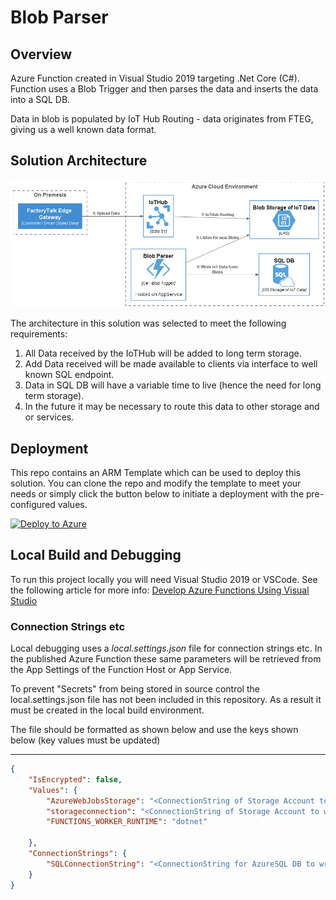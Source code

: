 # Blob Parser

## Overview

Azure Function created in Visual Studio 2019 targeting .Net Core (C#).  Function uses a Blob Trigger and then parses the data and inserts the data into a SQL DB.

Data in blob is populated by IoT Hub Routing - data originates from FTEG, giving us a well known data format.

## Solution Architecture

![High-Level Architecture](./out/diagrams/solution/solution.png)

The architecture in this solution was selected to meet the following requirements:

1. All Data received by the IoTHub will be added to long term storage.
2. Add Data received will be made available to clients via interface to well known SQL endpoint.
3. Data in SQL DB will have a variable time to live (hence the need for long term storage).
4. In the future it may be necessary to route this data to other storage and or services.

## Deployment

This repo contains an ARM Template which can be used to deploy this solution.  You can clone the repo and modify the template to meet your needs or simply click the button below to initiate a deployment with the pre-configured values.

[![Deploy to Azure](https://aka.ms/deploytoazurebutton)](https://portal.azure.com/#create/Microsoft.Template/uri/https%3A%2F%2Fraw.githubusercontent.com%2FSandlerdev%2FBlobParser%2Fmaster%2FARMTemplates%2FazureDeploy.json)

## Local Build and Debugging

To run this project locally you will need Visual Studio 2019 or VSCode.  See the following article for more info:
[Develop Azure Functions Using Visual Studio](https://docs.microsoft.com/en-us/azure/azure-functions/functions-develop-vs)

### Connection Strings etc

Local debugging uses a *local.settings.json* file for connection strings etc.  In the published Azure Function these same parameters will be retrieved from the App Settings of the Function Host or App Service.

To prevent "Secrets" from being stored in source control the local.settings.json file has not been included in this repository.   As a result it must be created in the local build environment.

The file should be formatted as shown below and use the keys shown below (key values must be updated)

---

```local.settings.json
{
    "IsEncrypted": false,
    "Values": {
        "AzureWebJobsStorage": "<ConnectionString of Storage Account to store AZ Function MetaData>",
        "storageconnection": "<ConnectionString of Storage Account to watch for IoT Data>",
        "FUNCTIONS_WORKER_RUNTIME": "dotnet"

    },
    "ConnectionStrings": {
        "SQLConnectionString": "<ConnectionString for AzureSQL DB to write the data to.>"
    }
}

```
